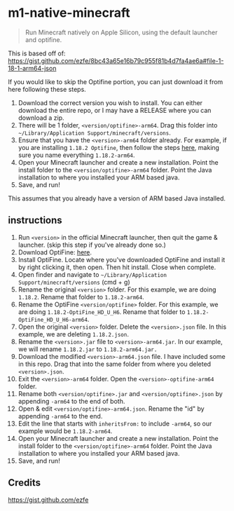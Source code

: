 # m1-native-minecraft
> Run Minecraft natively on Apple Silicon, using the default launcher and optifine.

This is based off of:
https://gist.github.com/ezfe/8bc43a65e16b79c955f81b4d7fa4ae6a#file-1-18-1-arm64-json

If you would like to skip the Optifine portion, you can just download it from here following these steps.
  1. Download the correct version you wish to install. You can either download the entire repo, or I may have a RELEASE where you can download a zip.
  2. There will be 1 folder, `<version/optifine>-arm64`. Drag this folder into `~/Library/Application Support/minecraft/versions`.
  3. Ensure that you have the `<version>-arm64` folder already. For example, if you are installing `1.18.2 Optifine`, then follow the steps <a href="https://gist.github.com/ezfe/8bc43a65e16b79c955f81b4d7fa4ae6a#file-1-18-1-arm64-json">here</a>, making sure you name everything `1.18.2-arm64`.
  4. Open your Minecraft launcher and create a new installation. Point the install folder to the `<version/optifine>-arm64` folder. Point the Java installation to where you installed your ARM based java.
  5. Save, and run!

This assumes that you already have a version of ARM based Java installed.

## instructions
  1. Run `<version>` in the official Minecraft launcher, then quit the game & launcher. (skip this step if you've already done so.)
  2. Download OptiFine: <a href="https://optifine.net/downloads">here<a>.
  3. Install OptiFine. Locate where you've downloaded OptiFine and install it by right clicking it, then open. Then hit install. Close when complete.
  3. Open finder and navigate to `~/Library/Application Support/minecraft/versions` (cmd + g)
  4. Rename the original `<version>` folder. For this example, we are doing `1.18.2`. Rename that folder to `1.18.2-arm64`.
  5. Rename the OptiFine `<version/optifine>` folder. For this example, we are doing `1.18.2-OptiFine_HD_U_H6`. Rename that folder to `1.18.2-OptiFine_HD_U_H6-arm64`.
  6. Open the original `<version>` folder. Delete the `<version>.json` file. In this example, we are deleting `1.18.2.json`.
  7. Rename the `<version>.jar` file to `<version>-arm64.jar`. In our example, we will rename `1.18.2.jar` to `1.18.2-arm64.jar.`
  8. Download the modified `<version>-arm64.json` file. I have included some in this repo. Drag that into the same folder from where you deleted `<version>.json`.
  9. Exit the `<version>-arm64` folder. Open the `<version>-optifine-arm64` folder.
  10. Rename both `<version/optifine>.jar` and `<version/optifine>.json` by appending `-arm64` to the end of both.
  11. Open & edit `<version/optifine>-arm64.json`. Rename the "id" by appending `-arm64` to the end.
  12. Edit the line that starts with `inheritsFrom:` to include `-arm64`, so our example would be `1.18.2-arm64`.
  13. Open your Minecraft launcher and create a new installation. Point the install folder to the `<version/optifine>-arm64` folder. Point the Java installation to where you installed your ARM based java.
  14. Save, and run!

## Credits
https://gist.github.com/ezfe
